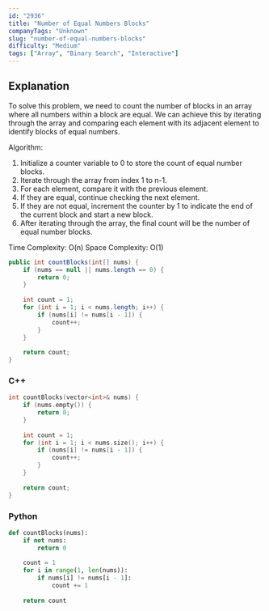 ```yaml
---
id: "2936"
title: "Number of Equal Numbers Blocks"
companyTags: "Unknown"
slug: "number-of-equal-numbers-blocks"
difficulty: "Medium"
tags: ["Array", "Binary Search", "Interactive"]
---
```


## Explanation

To solve this problem, we need to count the number of blocks in an array where all numbers within a block are equal. We can achieve this by iterating through the array and comparing each element with its adjacent element to identify blocks of equal numbers.

Algorithm:
1. Initialize a counter variable to 0 to store the count of equal number blocks.
2. Iterate through the array from index 1 to n-1.
3. For each element, compare it with the previous element.
4. If they are equal, continue checking the next element.
5. If they are not equal, increment the counter by 1 to indicate the end of the current block and start a new block.
6. After iterating through the array, the final count will be the number of equal number blocks.

Time Complexity: O(n)
Space Complexity: O(1)
```java
public int countBlocks(int[] nums) {
    if (nums == null || nums.length == 0) {
        return 0;
    }
    
    int count = 1;
    for (int i = 1; i < nums.length; i++) {
        if (nums[i] != nums[i - 1]) {
            count++;
        }
    }
    
    return count;
}
```

### C++
```cpp
int countBlocks(vector<int>& nums) {
    if (nums.empty()) {
        return 0;
    }
    
    int count = 1;
    for (int i = 1; i < nums.size(); i++) {
        if (nums[i] != nums[i - 1]) {
            count++;
        }
    }
    
    return count;
}
```

### Python
```python
def countBlocks(nums):
    if not nums:
        return 0
    
    count = 1
    for i in range(1, len(nums)):
        if nums[i] != nums[i - 1]:
            count += 1
    
    return count
```